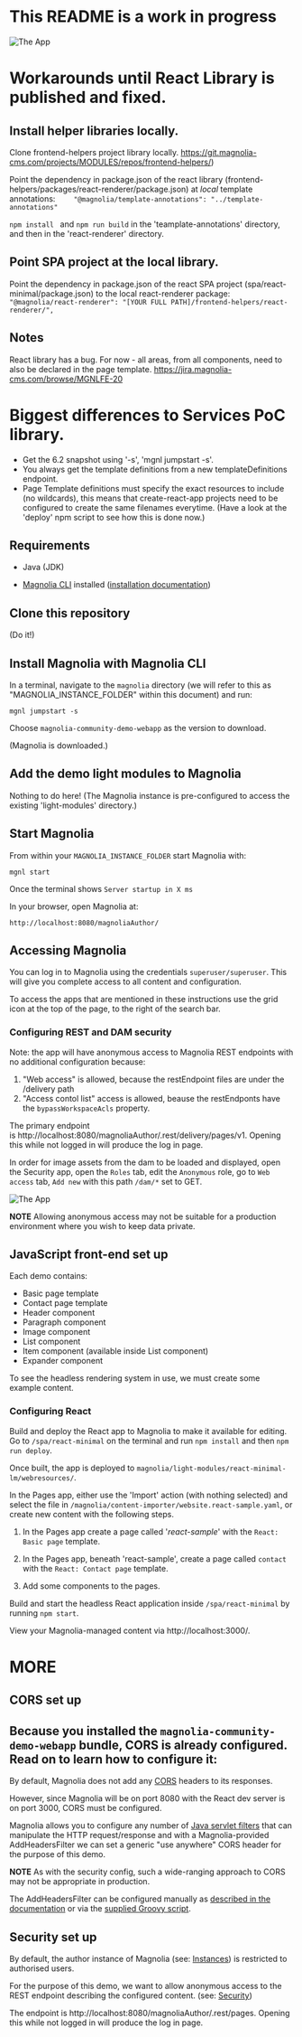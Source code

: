 # This README is a work in progress

![The App](_dev/README-screenshot-app.png)

# Workarounds until React Library is published and fixed.

## Install helper libraries locally.
Clone frontend-helpers project library locally.
https://git.magnolia-cms.com/projects/MODULES/repos/frontend-helpers/)

Point the dependency in package.json of the react library (frontend-helpers/packages/react-renderer/package.json) at *local* template annotations:
`    "@magnolia/template-annotations": "../template-annotations"`

`npm install ` and `npm run build` in the 'teamplate-annotations' directory, and then in the 'react-renderer' directory.

## Point SPA project at the local library.

Point the dependency in package.json of the react SPA project (spa/react-minimal/package.json) to the local react-renderer package:
 `   "@magnolia/react-renderer": "[YOUR FULL PATH]/frontend-helpers/react-renderer/",`

## Notes

React library has a bug. For now - all areas, from all components, need to also be 
declared in the page template.
https://jira.magnolia-cms.com/browse/MGNLFE-20


# Biggest differences to Services PoC library.
* Get the 6.2 snapshot using '-s', 'mgnl jumpstart -s'.
* You always get the template definitions from a new templateDefinitions endpoint.
* Page Template definitions must specify the exact resources to include (no wildcards), this means that create-react-app projects need to be configured to create the same filenames everytime. (Have a look at the 'deploy' npm script to see how this is done now.)



## Requirements

- Java (JDK)

- [Magnolia CLI](https://www.npmjs.com/package/@magnolia/cli) installed ([installation documentation](https://documentation.magnolia-cms.com/display/DOCS/Magnolia+CLI+v3))

## Clone this repository
(Do it!)

## Install Magnolia with Magnolia CLI

In a terminal, navigate to the `magnolia` directory (we will refer to this as
"MAGNOLIA_INSTANCE_FOLDER" within this document) and run:

```
mgnl jumpstart -s
```

Choose `magnolia-community-demo-webapp` as the version to download.

(Magnolia is downloaded.)

## Add the demo light modules to Magnolia

Nothing to do here!
(The Magnolia instance is pre-configured to access the existing 'light-modules' directory.)

## Start Magnolia

From within your `MAGNOLIA_INSTANCE_FOLDER` start Magnolia with:

```
mgnl start
```

Once the terminal shows `Server startup in X ms`

In your browser, open Magnolia at:

```
http://localhost:8080/magnoliaAuthor/
```

## Accessing Magnolia
You can log in to Magnolia using the credentials `superuser/superuser`.
This will give you complete access to all content and configuration.

To access the apps that are mentioned in these instructions use the grid icon at the top of the page, to the right of the search bar.


### Configuring REST and DAM security
Note: the app will have anonymous access to Magnolia REST endpoints with no additional configuration because:
1. "Web access" is allowed, because the restEndpoint files are under the /delivery path
1. "Access contol list" access is allowed, beause the restEndponts have the `bypassWorkspaceAcls` property.

The primary endpoint is http://localhost:8080/magnoliaAuthor/.rest/delivery/pages/v1.
Opening this while not logged in will produce the log in page.

In order for image assets from the dam to be loaded and displayed, open the Security app, open the `Roles` tab, edit the `Anonymous` role, go to `Web access` tab, `Add new` with this path `/dam/*` set to GET.

![The App](_dev/README-security-anonymous.png)


**NOTE** Allowing anonymous access may not be suitable for a production environment where you wish to keep data private.

## JavaScript front-end set up

Each demo contains:

- Basic page template
- Contact page template
- Header component
- Paragraph component
- Image component
- List component
- Item component (available inside List component)
- Expander component

To see the headless rendering system in use, we must create some example content.

### Configuring React

Build and deploy the React app to Magnolia to make it available for editing. Go to  `/spa/react-minimal` on the terminal and run `npm install` and then `npm run deploy`.

Once built, the app is deployed to `magnolia/light-modules/react-minimal-lm/webresources/`.

In the Pages app, either use the 'Import' action (with nothing selected) and select the file in `/magnolia/content-importer/website.react-sample.yaml`, or create new content with the following steps.

1. In the Pages app create a page called '*_react-sample_*' with the `React: Basic page` template.

1. In the Pages app, beneath 'react-sample', create a page called `contact` with the `React: Contact page` template.

1. Add some components to the pages. 

Build and start the headless React application inside `/spa/react-minimal` by running `npm start`.

View your Magnolia-managed content via http://localhost:3000/.






# MORE


## CORS set up

Because you installed the `magnolia-community-demo-webapp` bundle, CORS is already configured. Read on to learn how to configure it:
----
By default, Magnolia does not add any [CORS](https://developer.mozilla.org/en-US/docs/Web/HTTP/CORS) headers to its responses.

However, since Magnolia will be on port 8080 with the React dev server is on port 3000, CORS must be configured.

Magnolia allows you to configure any number of
[Java servlet filters](https://www.oracle.com/technetwork/java/filters-137243.html) that can manipulate the HTTP
request/response and with a Magnolia-provided AddHeadersFilter we can set a generic "use anywhere" CORS header for the purpose of this demo.

**NOTE** As with the security config, such a wide-ranging approach to CORS may not be appropriate in production.

The AddHeadersFilter can be configured manually as [described in the documentation](https://documentation.magnolia-cms.com/display/DOCS61/Filters#Filters-AddingHTTPheaders)
or via the [supplied Groovy script](add-cors-filter.groovy).

## Security set up

By default, the author instance of Magnolia
(see: [Instances](https://documentation.magnolia-cms.com/display/DOCS61/Instances)) is restricted to authorised users.

For the purpose of this demo, we want to allow anonymous access to the REST endpoint describing the configured content.
(see: [Security](https://documentation.magnolia-cms.com/display/DOCS61/Security))

The endpoint is http://localhost:8080/magnoliaAuthor/.rest/pages.
Opening this while not logged in will produce the log in page.
